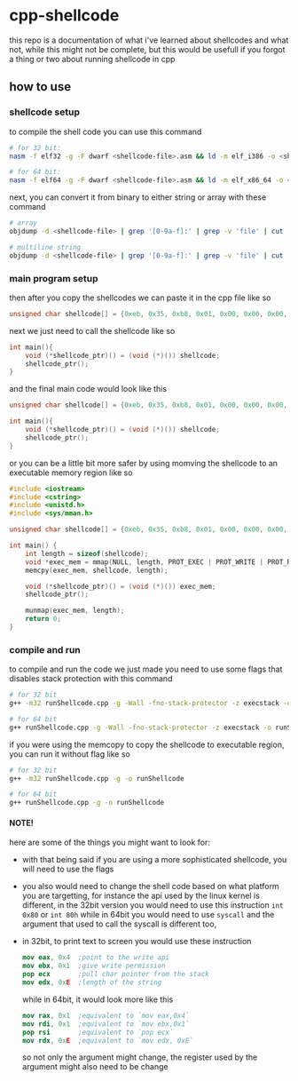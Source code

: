 # cpp-shellcode
this repo is a documentation of what i've learned about shellcodes and what not, while this might not be complete, but this would be usefull if you forgot a thing or two about running shellcode in cpp

## how to use

### shellcode setup
to compile the shell code you can use this command
```bash
# for 32 bit:
nasm -f elf32 -g -F dwarf <shellcode-file>.asm && ld -m elf_i386 -o <shellcode-file> <shellcode-file>.o

# for 64 bit:
nasm -f elf64 -g -F dwarf <shellcode-file>.asm && ld -m elf_x86_64 -o <shellcode-file> <shellcode-file>.o
```

next, you can convert it from binary to either string or array with these command
```bash
# array
objdump -d <shellcode-file> | grep '[0-9a-f]:' | grep -v 'file' | cut -f2 -d:|tr '\t' ' ' | sed 's/\(\( [0-9a-f][0-9a-f]\)\+\)\( \+\)\(.*\)/\1/g'| paste -d '' -s | sed 's/ /, 0x/g' | sed 's/, \(.*\)/{\1}/'

# multiline string
objdump -d <shellcode-file> | grep '[0-9a-f]:' | grep -v 'file' | cut -f2 -d:|tr '\t' ' ' | sed 's/\(\( [0-9a-f][0-9a-f]\)\+\)\( \+\)\(.*\)/"\1"/g' | sed 's/ /\\x/g'
```


### main program setup
then after you copy the shellcodes we can paste it in the cpp file like so
```cpp
unsigned char shellcode[] = {0xeb, 0x35, 0xb8, 0x01, 0x00, 0x00, 0x00, 0xbf, 0x01, 0x00, 0x00, 0x00, 0x5e, 0xe8, 0x0c, 0x00, 0x00, 0x00, 0x0f, 0x05, 0xb8, 0x01, 0x00, 0x00, 0x00, 0x48, 0x31, 0xdb, 0xcd, 0x80, 0x56, 0xba, 0x00, 0x00, 0x00, 0x00, 0x48, 0xff, 0xce, 0x48, 0xff, 0xc2, 0x48, 0xff, 0xc6, 0x80, 0x3e, 0x00, 0x75, 0xf5, 0x48, 0xff, 0xca, 0x5e, 0xc3, 0xe8, 0xc6, 0xff, 0xff, 0xff, 0x68, 0x65, 0x6c, 0x6c, 0x6f, 0x20, 0x74, 0x68, 0x65, 0x72, 0x65, 0x21, 0x0a, 0x0d, 0x00};
```

next we just need to call the shellcode like so
```cpp
int main(){
    void (*shellcode_ptr)() = (void (*)()) shellcode;
    shellcode_ptr();
}
```

and the final main code would look like this
```cpp
unsigned char shellcode[] = {0xeb, 0x35, 0xb8, 0x01, 0x00, 0x00, 0x00, 0xbf, 0x01, 0x00, 0x00, 0x00, 0x5e, 0xe8, 0x0c, 0x00, 0x00, 0x00, 0x0f, 0x05, 0xb8, 0x01, 0x00, 0x00, 0x00, 0x48, 0x31, 0xdb, 0xcd, 0x80, 0x56, 0xba, 0x00, 0x00, 0x00, 0x00, 0x48, 0xff, 0xce, 0x48, 0xff, 0xc2, 0x48, 0xff, 0xc6, 0x80, 0x3e, 0x00, 0x75, 0xf5, 0x48, 0xff, 0xca, 0x5e, 0xc3, 0xe8, 0xc6, 0xff, 0xff, 0xff, 0x68, 0x65, 0x6c, 0x6c, 0x6f, 0x20, 0x74, 0x68, 0x65, 0x72, 0x65, 0x21, 0x0a, 0x0d, 0x00};

int main(){
    void (*shellcode_ptr)() = (void (*)()) shellcode;
    shellcode_ptr();
}
```

or you can be a little bit more safer by using momving the shellcode to an executable memory region like so
```cpp
#include <iostream>
#include <cstring>
#include <unistd.h>
#include <sys/mman.h>

unsigned char shellcode[] = {0xeb, 0x35, 0xb8, 0x01, 0x00, 0x00, 0x00, 0xbf, 0x01, 0x00, 0x00, 0x00, 0x5e, 0xe8, 0x0c, 0x00, 0x00, 0x00, 0x0f, 0x05, 0xb8, 0x01, 0x00, 0x00, 0x00, 0x48, 0x31, 0xdb, 0xcd, 0x80, 0x56, 0xba, 0x00, 0x00, 0x00, 0x00, 0x48, 0xff, 0xce, 0x48, 0xff, 0xc2, 0x48, 0xff, 0xc6, 0x80, 0x3e, 0x00, 0x75, 0xf5, 0x48, 0xff, 0xca, 0x5e, 0xc3, 0xe8, 0xc6, 0xff, 0xff, 0xff, 0x68, 0x65, 0x6c, 0x6c, 0x6f, 0x20, 0x74, 0x68, 0x65, 0x72, 0x65, 0x21, 0x0a, 0x0d, 0x00};

int main() {
    int length = sizeof(shellcode);
    void *exec_mem = mmap(NULL, length, PROT_EXEC | PROT_WRITE | PROT_READ, MAP_ANON | MAP_PRIVATE, -1, 0);
    memcpy(exec_mem, shellcode, length);

    void (*shellcode_ptr)() = (void (*)()) exec_mem;
    shellcode_ptr();

    munmap(exec_mem, length);
    return 0;
}
``` 


### compile and run
to compile and run the code we just made you need to use some flags that disables stack protection with this command
```bash
# for 32 bit
g++ -m32 runShellcode.cpp -g -Wall -fno-stack-protector -z execstack -o runShellcode

# for 64 bit
g++ runShellcode.cpp -g -Wall -fno-stack-protector -z execstack -o runShellcode
```

if you were using the memcopy to copy the shellcode to executable region, you can run it without flag like so
```bash
# for 32 bit
g++ -m32 runShellcode.cpp -g -o runShellcode

# for 64 bit
g++ runShellcode.cpp -g -o runShellcode
```

#### NOTE!
here are some of the things you might want to look for:

- with that being said if you are using a more sophisticated shellcode, you will need to use the flags

- you also would need to change the shell code based on what platform you are targetting, for instance the api used by the linux kernel is different, in the 32bit version you would need to use this instruction `int 0x80` or `int 80h` while in 64bit you would need to use `syscall` and the argument that used to call the syscall is different too,

- in 32bit, to print text to screen you would use these instruction
  ```nasm
  mov eax, 0x4  ;point to the write api
  mov ebx, 0x1  ;give write permission
  pop ecx       ;pull char pointer from the stack
  mov edx, 0xE  ;length of the string
  ```
  while in 64bit, it would look more like this
  ```nasm
  mov rax, 0x1  ;equivalent to `mov eax,0x4`
  mov rdi, 0x1  ;equivalent to `mov ebx,0x1`
  pop rsi       ;equivalent to `pop ecx`
  mov rdx, 0xE  ;equivalent to `mov edx, 0xE`
  ```
  so not only the argument might change, the register used by the argument might also need to be change
